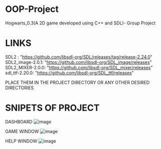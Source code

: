 # OOP-Project
Hogwarts_0.3(A 2D game developed using C++ and SDL)- Group Project

# LINKS
SDL2 : "https://github.com/libsdl-org/SDL/releases/tag/release-2.24.0"
SDL2_image-2.0.1: "https://github.com/libsdl-org/SDL_image/releases"
SDL2_MIXER-2.0.0: "https://github.com/libsdl-org/SDL_mixer/releases"
sdl_ttf-2.20.0: "https://github.com/libsdl-org/SDL_ttf/releases"

PLACE THEM IN THE PROJECT DIRECTORY OR ANY OTHER DESIRED DIRECTORIES

# SNIPETS OF PROJECT
DASHBOARD
![image](https://github.com/Krish0110/OOP-Project/assets/84063708/e63572e4-bb2f-4b29-b52a-07889ef0a8de)

GAME WINDOW
![image](https://github.com/Krish0110/OOP-Project/assets/84063708/87a6e032-c6f5-431f-96e1-09f2091db0ca)

HELP WINDOW
![image](https://github.com/Krish0110/OOP-Project/assets/84063708/c416fa25-8d49-48fc-bd62-5bbf3983ec14)

